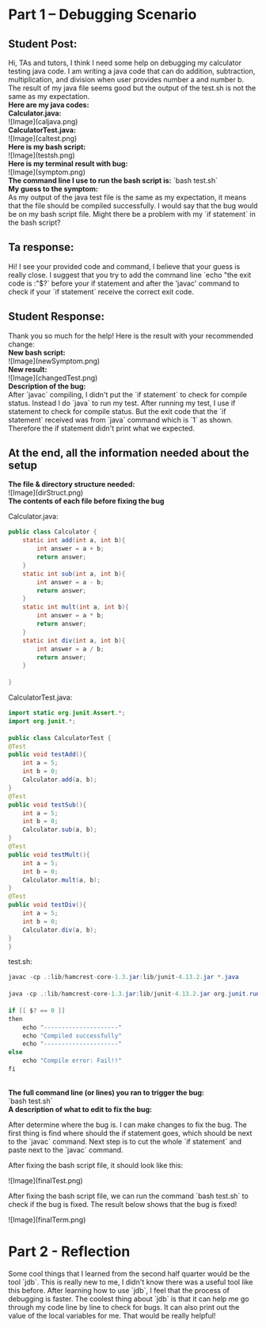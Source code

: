 <h1>Part 1 – Debugging Scenario</h1>
<h2>Student Post:</h2>
Hi, TAs and tutors, I think I need some help on debugging my calculator testing java code. I am writing a java code that can do addition, subtraction, multiplication, and division when user provides number a and number b. The result of my java file seems good but the output of the test.sh is not the same as my expectation.
<br/>
<b>Here are my java codes:</b>
<br/>
<b>Calculator.java:</b>
<br/>
![Image](caljava.png)
<br/>
<b>CalculatorTest.java:</b>
<br/>
![Image](caltest.png)
<br/>
<b>Here is my bash script:</b>
<br/>
![Image](testsh.png)
<br/>
<b>Here is my terminal result with bug:</b>
<br/>
![Image](symptom.png)
<br/>
<b>The command line I use to run the bash script is:</b>
`bash test.sh`
<br/>
<b>My guess to the symptom:</b>
<br/>
As my output of the java test file is the same as my expectation, it means that the file should be compiled successfully. I would say that the bug would be on my bash script file. Might there be a problem with my `if statement` in the bash script?
<h2>Ta response:</h2>
Hi! I see your provided code and command, I believe that your guess is really close. I suggest that you try to add the command line `echo "the exit code is :"$?` before your if statement and after the 'javac' command to check if your `if statement` receive the correct exit code.
<h2>Student Response:</h2>
Thank you so much for the help! Here is the result with your recommended change:
<br/>
<b>New bash script:</b>
<br/>
![Image](newSymptom.png)
<br/>
<b>New result:</b>
<br/>
![Image](changedTest.png)
<br/>
<b>Description of the bug:</b>
<br/>
After `javac` compiling, I didn't put the `if statement` to check for compile status. Instead I do `java` to run my test. After running my test, I use if statement to check for compile status. But the exit code that the `if statement` received was from `java` command which is `1` as shown. Therefore the if statement didn't print what we expected.
<h2>At the end, all the information needed about the setup</h2>
<b>The file & directory structure needed:</b>
<br/>
![Image](dirStruct.png)
<br/>
<b>The contents of each file before fixing the bug</b>
<br/>
<p>Calculator.java:</p>

```java
public class Calculator {
    static int add(int a, int b){
        int answer = a + b;
        return answer;
    }
    static int sub(int a, int b){
        int answer = a - b;
        return answer;
    }
    static int mult(int a, int b){
        int answer = a * b;
        return answer;
    }
    static int div(int a, int b){
        int answer = a / b;
        return answer;
    }

}
```

<p>CalculatorTest.java:</p>

```java
import static org.junit.Assert.*;
import org.junit.*;

public class CalculatorTest {
@Test
public void testAdd(){
    int a = 5;
    int b = 0;
    Calculator.add(a, b);
}
@Test
public void testSub(){
    int a = 5;
    int b = 0;
    Calculator.sub(a, b);
}
@Test
public void testMult(){
    int a = 5;
    int b = 0;
    Calculator.mult(a, b);
}
@Test
public void testDiv(){
    int a = 5;
    int b = 0;
    Calculator.div(a, b);
}
}
```
<p>test.sh:</p>

```java
javac -cp .:lib/hamcrest-core-1.3.jar:lib/junit-4.13.2.jar *.java

java -cp .:lib/hamcrest-core-1.3.jar:lib/junit-4.13.2.jar org.junit.runner.JUnitCore CalculatorTest

if [[ $? == 0 ]]
then
    echo "---------------------"
    echo "Compiled successfully"
    echo "---------------------"
else
    echo "Compile error: Fail!!"
fi
```
<br/>
<b>The full command line (or lines) you ran to trigger the bug:</b>
<br/>
`bash test.sh`
<br/>
<b>A description of what to edit to fix the bug:</b>
<br/>
<p>After determine where the bug is. I can make changes to fix the bug. The first thing is find where should the if statement goes, which should be next to the `javac` command. Next step is to cut the whole `if statement` and paste next to the `javac` command.</p>
<p>After fixing the bash script file, it should look like this:</p>
![Image](finalTest.png)
<p>After fixing the bash script file, we can run the command `bash test.sh` to check if the bug is fixed. The result below shows that the bug is fixed!</p>
![Image](finalTerm.png)
<h1>Part 2 - Reflection</h1>
<p>Some cool things that I learned from the second half quarter would be the tool `jdb`. This is really new to me, I didn't know there was a useful tool like this before. After learning how to use `jdb`, I feel that the process of debugging is faster. The coolest thing about `jdb` is that it can help me go through my code line by line to check for bugs. It can also print out the value of the local variables for me. That would be really helpful!</p>
